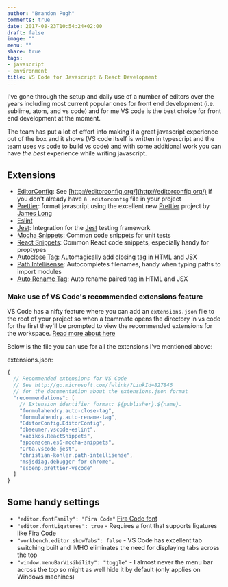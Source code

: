 ```yaml
---
author: "Brandon Pugh"
comments: true
date: 2017-08-23T10:54:24+02:00
draft: false
image: ""
menu: ""
share: true
tags:
- javascript
- environment
title: VS Code for Javascript & React Development
---
```

I've gone through the setup and daily use of a number of editors over the years including most current popular ones for front end development (i.e. sublime, atom, and vs code) and for me VS code is the best choice for front end development at the moment. 

The team has put a lot of effort into making it a great javascript experience out of the box and it shows (VS code itself is written in typescript and the team uses vs code to build vs code) and with some additional work you can have *the best* experience while writing javascript.

## Extensions

- [EditorConfig](https://marketplace.visualstudio.com/items?itemName=EditorConfig.EditorConfig): See [http://editorconfig.org/](http://editorconfig.org/) if you don't already have a `.editorconfig` file in your project
- [Prettier](https://marketplace.visualstudio.com/items?itemName=esbenp.prettier-vscode): format javascript using the excellent new [Prettier](https://github.com/jlongster/prettier) project by [James Long](http://jlongster.com/)
- [Eslint](https://marketplace.visualstudio.com/items?itemName=dbaeumer.vscode-eslint)
- [Jest](https://marketplace.visualstudio.com/items?itemName=Orta.vscode-jest): Integration for the [Jest](https://facebook.github.io/jest/) testing framework
- [Mocha Snippets](https://marketplace.visualstudio.com/items?itemName=spoonscen.es6-mocha-snippets): Common code snippets for unit tests
- [React Snippets](https://marketplace.visualstudio.com/items?itemName=xabikos.ReactSnippets): Common React code snippets, especially handy for proptypes
- [Autoclose Tag](https://marketplace.visualstudio.com/items?itemName=formulahendry.auto-close-tag): Automagically add closing tag in HTML and JSX
- [Path Intellisense](https://marketplace.visualstudio.com/items?itemName=christian-kohler.path-intellisense): Autocompletes filenames, handy when typing paths to import modules
- [Auto Rename Tag](https://marketplace.visualstudio.com/items?itemName=formulahendry.auto-rename-tag): Auto rename paired tag in HTML and JSX

### Make use of VS Code's recommended extensions feature
VS Code has a nifty feature where you can add an `extensions.json` file to the root of your project so when a teammate opens the directory in vs code for the first they'll be prompted to view the recommended extensions for the workspace. [Read more about here](https://code.visualstudio.com/docs/editor/extension-gallery#_workspace-recommended-extensions)

Below is the file you can use for all the extensions I've mentioned above:

extensions.json:
```javascript
{
  // Recommended extensions for VS Code
  // See http://go.microsoft.com/fwlink/?LinkId=827846
  // for the documentation about the extensions.json format
  "recommendations": [
    // Extension identifier format: ${publisher}.${name}.
    "formulahendry.auto-close-tag",
    "formulahendry.auto-rename-tag",
    "EditorConfig.EditorConfig",
    "dbaeumer.vscode-eslint",
    "xabikos.ReactSnippets",
    "spoonscen.es6-mocha-snippets",
    "Orta.vscode-jest",
    "christian-kohler.path-intellisense",
    "msjsdiag.debugger-for-chrome",
    "esbenp.prettier-vscode"
  ]
}
```

## Some handy settings
- `"editor.fontFamily": "Fira Code"` [Fira Code font](https://github.com/tonsky/FiraCode)
- `"editor.fontLigatures": true` - Requires a font that supports ligatures like Fira Code
- `"workbench.editor.showTabs": false` - VS Code has excellent tab switching built and IMHO eliminates the need for displaying tabs across the top
- `"window.menuBarVisibility": "toggle"` - I almost never the menu bar across the top so might as well hide it by default (only applies on Windows machines)
